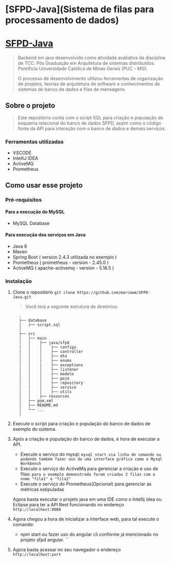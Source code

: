 # [SFPD-Java](Sistema de filas para processamento de dados)
# [SFPD-Java]()
> Backend em java desenvolvido como atividade avaliativa da disciplina de TCC.
> Pós Graduação em Arquitetura de sistemas distribuídos.
> Pontifícia Universidade Católica de Minas Gerais (PUC - MG).
> 
> O processo de desenvolvimento utilizou ferramentas de organização de projetos, teorias de arquitetura de software e conhecimentos de sistemas de banco de dados e filas de mensagens.

## Sobre o projeto
> Este repositório conta com o script SQL para criação e população do esquema relacional do banco de dados SFPD, assim como o código fonte da API para interação com o banco de dados e demais serviços.

### Ferramentas utilizadas
* VSCODE
* IntelliJ IDEA
* ActiveMQ
* Prometheus

## Como usar esse projeto

### Pré-requisitos

#### Para a execução do MySQL
* MySQL Database

#### Para execução dos serviços em Java

* Java 8
* Maven
* Spring Boot ( version 2.4.3 utilizada no exemplo )
* Prometheus ( prometheus - version - 2.45.0 )
* ActiveMQ ( apache-activemq - version - 5.16.5 )

### Instalação

1. Clone o repositório
	`git clone https://github.com/marcowm/SFPD-Java.git`

	> Você terá a seguinte estrutura de diretórios:

```
      .
      ├── database
      │   ├── script.sql
      │
      ├── src
      │   ├── main
      |   |    ├── java/sfpd
      |   │    │    ├── configs
      |   │    │    ├── controller
      |   │    │    ├── dto
      │   │    |    ├── enums
      │   │    |    ├── exceptions
      |   │    │    ├── listener
      │   │    │    ├── modelo
      │   │    │    ├── pojo
      │   │    │    ├── repository
      |   |    │    ├── service
      |   |    │    ├── utils
      │   |    ├── resources
      │   ├── pom.xml
      │   ├── README.md
      │   └── ...
      │
```


2. Execute o script para criação e população do banco de dados de exemplo do sistema.

3. Após a criação e população do banco de dados, é hora de executar a API.
	* Execute o serviço do mysql:
		`mysql start via linha de comando ou podendo também fazer uso de uma interface gráfica como o Mysql Workbench`
	* Execute o serviço do ActiveMq para gerenciar a criação e uso de filas:
		`para o exemplo demonstrado foram criadas 2 filas com o nome "fila1" e "fila2" `
	* Execute o serviço do Prometheus(Opcional) para gerenciar as métricas estipuladas

	Agora basta executar o projeto java em uma IDE como o Intellij idea ou Eclipse para ter a API Rest funcionando no endereço `http://localhost:8080`

4. Agora chegou a hora de inicializar a interface web, para tal execute o comando: 
	* npm start ou fazer uso do angular cli conforme já mencionado no projeto sfpd angular.
		``
5. Agora basta acessar no seu navegador o endereço `http://localhost:port`
   
